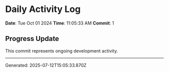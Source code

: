 # Daily Activity Log

**Date**: Tue Oct 01 2024
**Time**: 11:05:33 AM
**Commit**: 1

## Progress Update

This commit represents ongoing development activity.

---
Generated: 2025-07-12T15:05:33.870Z
